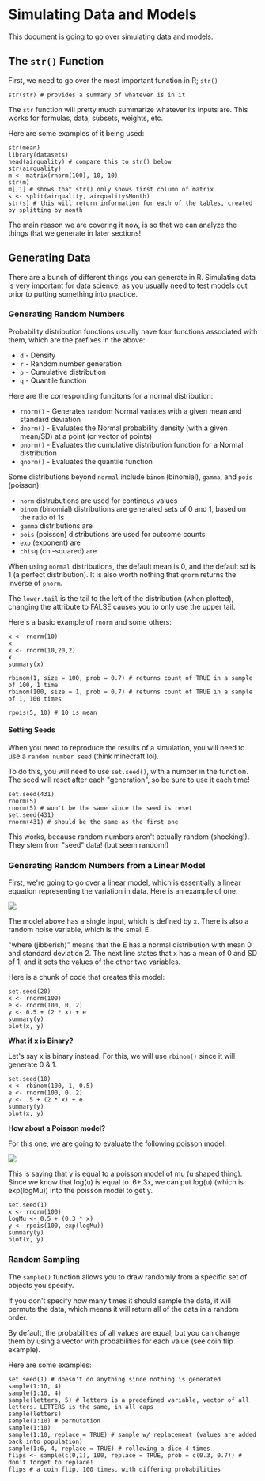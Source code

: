 


# Simulating Data and Models

This document is going to go over simulating data and models.

## The `str()` Function

First, we need to go over the most important function in R; `str()`

```{r strDef}
str(str) # provides a summary of whatever is in it
```

The `str` function will pretty much summarize whatever its inputs are. This works for formulas, data, subsets, weights, etc.

Here are some examples of it being used:

```{r strEx}
str(mean)
library(datasets)
head(airquality) # compare this to str() below
str(airquality)
m <- matrix(rnorm(100), 10, 10)
str(m)
m[,1] # shows that str() only shows first column of matrix
s <- split(airquality, airquality$Month) 
str(s) # this will return information for each of the tables, created by splitting by month
```

The main reason we are covering it now, is so that we can analyze the things that we generate in later sections!

## Generating Data

There are a bunch of different things you can generate in R. Simulating data is very important for data science, as you usually need to test models out prior to putting something into practice.

### Generating Random Numbers 

Probability distribution functions usually have four functions associated with them, which are the prefixes in the above:

* `d` - Density 
* `r` - Random number generation
* `p` - Cumulative distribution 
* `q` - Quantile function 

Here are the corresponding funcitons for a normal distribution:

* `rnorm()` - Generates random Normal variates with a given mean and standard deviation
* `dnorm()` - Evaluates the Normal probability density (with a given mean/SD) at a point (or vector of points)
* `pnorm()` - Evaluates the cumulative distribution function for a Normal distribution 
* `qnorm()` - Evaluates the quantile function 

Some distributions beyond `normal` include `binom` (binomial), `gamma`, and `pois` (poisson):

* `norm` distrubutions are used for continous values
* `binom` (binomial) distributions are generated sets of 0 and 1, based on the ratio of 1s
* `gamma` distributions are 
* `pois` (poisson) distributions are used for outcome counts
* `exp` (exponent) are
* `chisq` (chi-squared) are

When using `normal` distributions, the default mean is 0, and the default sd is 1 (a perfect distribution). It is also worth nothing that `qnorm` returns the inverse of `pnorm`.

The `lower.tail` is the tail to the left of the distribution (when plotted), changing the attribute to FALSE causes you to only use the upper tail.

Here's a basic example of `rnorm` and some others:

```{r rNorm}
x <- rnorm(10)
x 
x <- rnorm(10,20,2)
x
summary(x)

rbinom(1, size = 100, prob = 0.7) # returns count of TRUE in a sample of 100, 1 time
rbinom(100, size = 1, prob = 0.7) # returns count of TRUE in a sample of 1, 100 times

rpois(5, 10) # 10 is mean
```

#### Setting Seeds

When you need to reproduce the results of a simulation, you will need to use a `random number seed` (think minecraft lol).

To do this, you will need to use `set.seed()`, with a number in the function. The seed will reset after each "generation", so be sure to use it each time!

```{r seedEx}
set.seed(431)
rnorm(5)
rnorm(5) # won't be the same since the seed is reset
set.seed(431)
rnorm(431) # should be the same as the first one
```

This works, because random numbers aren't actually random (shocking!). They stem from "seed" data! (but seem random!)

### Generating Random Numbers from a Linear Model 

First, we're going to go over a linear model, which is essentially a linear equation representing the variation in data. Here is an example of one:

![](/lunenSite/static/screenshots/linearModelEx.png)

The model above has a single input, which is defined by x. There is also a random noise variable, which is the small E.

"where (jibberish)" means that the E has a normal distribution with mean 0 and standard deviation 2. The next line states that x has a mean of 0 and SD of 1, and it sets the values of the other two variables.

Here is a chunk of code that creates this model:

```{r linearEx}
set.seed(20)
x <- rnorm(100)
e <- rnorm(100, 0, 2)
y <- 0.5 + (2 * x) + e 
summary(y)
plot(x, y)
```

**What if x is Binary?**

Let's say x is binary instead. For this, we will use `rbinom()` since it will generate 0 & 1.

```{r binaryEx}
set.seed(10)
x <- rbinom(100, 1, 0.5)
e <- rnorm(100, 0, 2)
y <- .5 + (2 * x) + e
summary(y)
plot(x, y)
```

**How about a Poisson model?**

For this one, we are going to evaluate the following poisson model:

![](/lunenSite/static/screenshots/poissonModelEx.png)

This is saying that y is equal to a poisson model of mu (u shaped thing). Since we know that log(u) is equal to .6+.3x, we can put log(u) (which is exp(logMu)) into the poisson model to get y.

```{r poissonEx}
set.seed(1)
x <- rnorm(100)
logMu <- 0.5 + (0.3 * x)
y <- rpois(100, exp(logMu))
summary(y)
plot(x, y)
```

### Random Sampling

The `sample()` function allows you to draw randomly from a specific set of objects you specify.

If you don't specify how many times it should sample the data, it will permute the data, which means it will return all of the data in a random order.

By default, the probabilities of all values are equal, but you can change them by using a vector with probabilities for each value (see coin flip example).

Here are some examples:

```{r samplingEx}
set.seed(1) # doesn't do anything since nothing is generated
sample(1:10, 4)
sample(1:10, 4)
sample(letters, 5) # letters is a predefined variable, vector of all letters. LETTERS is the same, in all caps
sample(letters)
sample(1:10) # permutation
sample(1:10)
sample(1:10, replace = TRUE) # sample w/ replacement (values are added back into population)
sample(1:6, 4, replace = TRUE) # rollowing a dice 4 times
flips <- sample(c(0,1), 100, replace = TRUE, prob = c(0.3, 0.7)) # don't forget to replace!
flips # a coin flip, 100 times, with differing probabilities
```